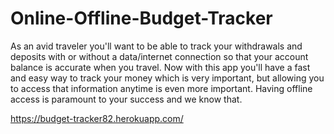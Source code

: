 # Online-Offline-Budget-Tracker
As an avid traveler you'll want to be able to track your withdrawals and deposits with or without a data/internet connection so that your account balance is accurate when you travel.  Now with this app you'll have a fast and easy way to track your money which is very important, but allowing you to access that information anytime is even more important. Having offline access is paramount to your success and we know that.

https://budget-tracker82.herokuapp.com/
